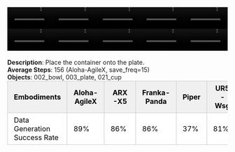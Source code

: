 <!DOCTYPE html>
<html lang="en">
<body>
    <div style="display: flex;">
        <video src="./task_video_clean/place_container_plate/aloha-agilex_head.mp4" controls loop muted autoplay style="width: 20.0%;"></video>
        <video src="./task_video_clean/place_container_plate/franka-panda_head.mp4" controls loop muted autoplay style="width: 20.0%;"></video>
        <video src="./task_video_clean/place_container_plate/ARX-X5_head.mp4" controls loop muted autoplay style="width: 20.0%;"></video>
        <video src="./task_video_clean/place_container_plate/piper_head.mp4" controls loop muted autoplay style="width: 20.0%;"></video>
        <video src="./task_video_clean/place_container_plate/ur5-wsg_head.mp4" controls loop muted autoplay style="width: 20.0%;"></video>
    </div>
    <div style="display: flex;">
        <video src="./task_video_clean/place_container_plate/aloha-agilex_world.mp4" controls loop muted autoplay style="width: 20.0%;"></video>
        <video src="./task_video_clean/place_container_plate/franka-panda_world.mp4" controls loop muted autoplay style="width: 20.0%;"></video>
        <video src="./task_video_clean/place_container_plate/ARX-X5_world.mp4" controls loop muted autoplay style="width: 20.0%;"></video>
        <video src="./task_video_clean/place_container_plate/piper_world.mp4" controls loop muted autoplay style="width: 20.0%;"></video>
        <video src="./task_video_clean/place_container_plate/ur5-wsg_world.mp4" controls loop muted autoplay style="width: 20.0%;"></video>
    </div>
    <br><b>Description</b>: Place the container onto the plate.<br>
    <b>Average Steps</b>: 156 (Aloha-AgileX, save_freq=15)<br>
    <b>Objects</b>: 002_bowl, 003_plate, 021_cup<br>
    <table style="margin:0 auto;border-collapse:collapse;width:auto;min-width:180px;background-color:white;">
        <thead>
            <tr style="background:#f0f0f0;">
                <th style="border:1px solid #ccc;padding:6px 14px;color:black;">Embodiments</th>
                <th style="border:1px solid #ccc;padding:6px 14px;color:black;">Aloha-AgileX</th>
                <th style="border:1px solid #ccc;padding:6px 14px;color:black;">ARX-X5</th>
                <th style="border:1px solid #ccc;padding:6px 14px;color:black;">Franka-Panda</th>
                <th style="border:1px solid #ccc;padding:6px 14px;color:black;">Piper</th>
                <th style="border:1px solid #ccc;padding:6px 14px;color:black;">UR5-Wsg</th>
            </tr>
        </thead>
        <tbody>
            <tr style="background:white;">
                <td style="border:1px solid #ccc;padding:6px 14px;color:black;">Data Generation Success Rate</td>
                <td style="border:1px solid #ccc;padding:6px 14px;color:black;">89%</td>
                <td style="border:1px solid #ccc;padding:6px 14px;color:black;">86%</td>
                <td style="border:1px solid #ccc;padding:6px 14px;color:black;">86%</td>
                <td style="border:1px solid #ccc;padding:6px 14px;color:black;">37%</td>
                <td style="border:1px solid #ccc;padding:6px 14px;color:black;">81%</td>
            </tr>
        </tbody>
    </table>
</body>
</html>
